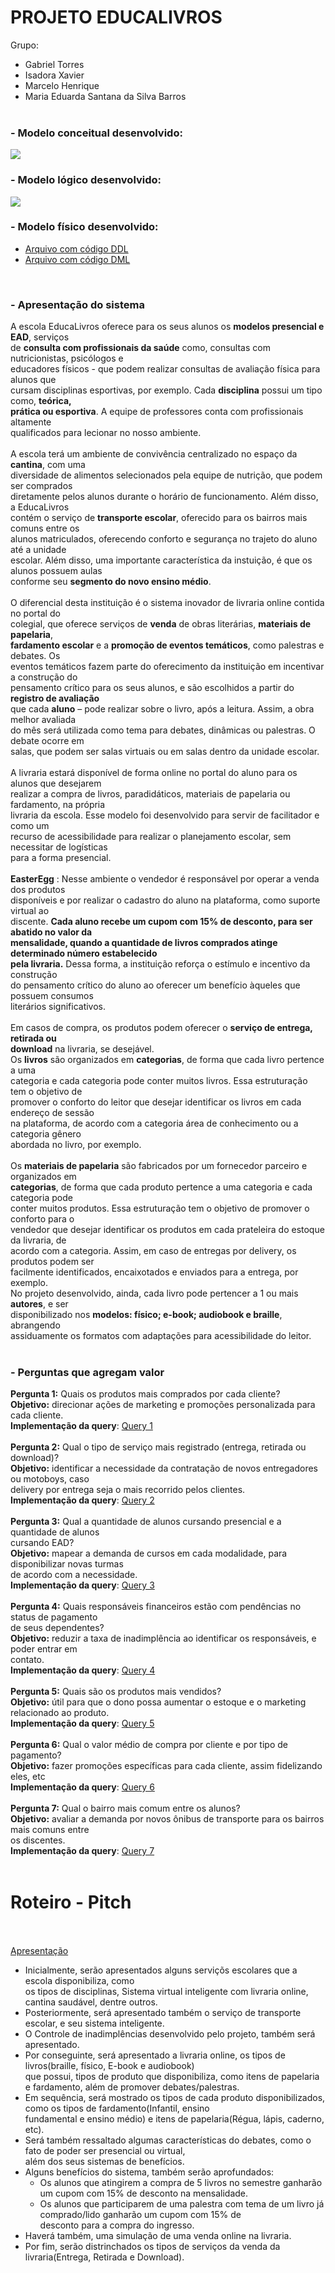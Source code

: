 # PROJETO EDUCALIVROS

Grupo: 
- Gabriel Torres
- Isadora Xavier
- Marcelo Henrique
- Maria Eduarda Santana da Silva Barros
<br/><br/>

### - Modelo conceitual desenvolvido:
<img src = "https://github.com/isadoravrx/proj2_banco_de_dados/blob/main/screenshots/img_projeto_conceitual.png">

### - Modelo lógico desenvolvido:
<img src = "https://github.com/isadoravrx/proj2_banco_de_dados/blob/main/screenshots/img_projeto_logico.png">

### - Modelo físico desenvolvido: 
  - <a href = "https://github.com/isadoravrx/proj2_banco_de_dados/blob/main/projeto/projeto_fisico.sql">Arquivo com código DDL</a>
  - <a href = "https://github.com/isadoravrx/proj2_banco_de_dados/blob/main/projeto/script.sql">Arquivo com código DML</a>
<br/>

### - Apresentação do sistema

A escola EducaLivros oferece para os seus alunos os **modelos presencial e EAD**, serviços<br/>
de **consulta com profissionais da saúde** como, consultas com nutricionistas, psicólogos e<br/>
educadores físicos - que podem realizar consultas de avaliação física para alunos que<br/>
cursam disciplinas esportivas, por exemplo. Cada **disciplina** possui um tipo como, **teórica,<br/>
prática ou esportiva**. A equipe de professores conta com profissionais altamente<br/>
qualificados para lecionar no nosso ambiente.<br/><br/>
A escola terá um ambiente de convivência centralizado no espaço da **cantina**, com uma<br/>
diversidade de alimentos selecionados pela equipe de nutrição, que podem ser comprados<br/>
diretamente pelos alunos durante o horário de funcionamento. Além disso, a EducaLivros<br/>
contém o serviço de **transporte escolar**, oferecido para os bairros mais comuns entre os<br/>
alunos matriculados, oferecendo conforto e segurança no trajeto do aluno até a unidade<br/>
escolar. Além disso, uma importante característica da instuição, é que os alunos possuem aulas<br/>
conforme seu **segmento do novo ensino médio**.<br/><br/>
O diferencial desta instituição é o sistema inovador de livraria online contida no portal do<br/>
colegial, que oferece serviços de **venda** de obras literárias, **materiais de papelaria**,<br/>
**fardamento escolar** e a **promoção de eventos temáticos**, como palestras e debates. Os<br/>
eventos temáticos fazem parte do oferecimento da instituição em incentivar a construção do<br/>
pensamento crítico para os seus alunos, e são escolhidos a partir do **registro de avaliação**<br/>
que cada **aluno** – pode realizar sobre o livro, após a leitura. Assim, a obra melhor avaliada<br/>
do mês será utilizada como tema para debates, dinâmicas ou palestras. O debate ocorre em<br/>
salas, que podem ser salas virtuais ou em salas dentro da unidade escolar.<br/><br/>
A livraria estará disponível de forma online no portal do aluno para os alunos que desejarem<br/>
realizar a compra de livros, paradidáticos, materiais de papelaria ou fardamento, na própria<br/>
livraria da escola. Esse modelo foi desenvolvido para servir de facilitador e como um<br/>
recurso de acessibilidade para realizar o planejamento escolar, sem necessitar de logísticas<br/>
para a forma presencial.<br/><br/>
**EasterEgg** : Nesse ambiente o vendedor é responsável por operar a venda dos produtos<br/>
 disponíveis e por realizar o cadastro do aluno na plataforma, como suporte virtual ao <br/>
discente. **Cada aluno recebe um cupom com 15% de desconto, para ser abatido no valor da<br/>
mensalidade, quando a quantidade de livros comprados atinge determinado número estabelecido<br/>
pela livraria.** Dessa forma, a instituição reforça o estímulo e incentivo da construção<br/>
do pensamento crítico do aluno ao oferecer um benefício àqueles que possuem consumos<br/>
 literários significativos.<br/><br/>
Em casos de compra, os produtos podem oferecer o **serviço de entrega, retirada ou** <br/>
**download** na livraria, se desejável.<br/>
Os **livros** são organizados em **categorias**, de forma que cada livro pertence a uma<br/>
categoria e cada categoria pode conter muitos livros. Essa estruturação tem o objetivo de<br/>
promover o conforto do leitor que desejar identificar os livros em cada endereço de sessão<br/>
na plataforma, de acordo com a categoria área de conhecimento ou a categoria gênero<br/>
abordada no livro, por exemplo.<br/><br/>
Os **materiais de papelaria** são fabricados por um fornecedor parceiro e organizados em<br/>
**categorias**, de forma que cada produto pertence a uma categoria e cada categoria pode<br/>
conter muitos produtos. Essa estruturação tem o objetivo de promover o conforto para o<br/>
vendedor que desejar identificar os produtos em cada prateleira do estoque da livraria, de<br/>
acordo com a categoria. Assim, em caso de entregas por delivery, os produtos podem ser<br/>
facilmente identificados, encaixotados e enviados para a entrega, por exemplo.<br/>
No projeto desenvolvido, ainda, cada livro pode pertencer a 1 ou mais **autores**, e ser<br/>
disponibilizado nos **modelos: físico; e-book; audiobook e braille**, abrangendo<br/>
assiduamente os formatos com adaptações para acessibilidade do leitor.<br/><br/>

### - Perguntas que agregam valor

**Pergunta 1:** Quais os produtos mais comprados por cada cliente?<br/>
**Objetivo:** direcionar ações de marketing e promoções personalizada para cada cliente.<br/>
**Implementação da query**: <a href = "https://github.com/isadoravrx/proj2_banco_de_dados/blob/main/perguntas/pergunta1.sql">Query 1</a><br/><br/>
**Pergunta 2:** Qual o tipo de serviço mais registrado (entrega, retirada ou download)?<br/>
**Objetivo:** identificar a necessidade da contratação de novos entregadores ou motoboys, caso <br/>
delivery por entrega seja o mais recorrido pelos clientes.<br/>
**Implementação da query**: <a href = "https://github.com/isadoravrx/proj2_banco_de_dados/blob/main/perguntas/pergunta2.sql">Query 2</a><br/><br/>
**Pergunta 3:** Qual a quantidade de alunos cursando presencial e a quantidade de alunos<br/>
cursando EAD?<br/>
**Objetivo:** mapear a demanda de cursos em cada modalidade, para disponibilizar novas turmas<br/>
de acordo com a necessidade.<br/>
**Implementação da query**: <a href = "https://github.com/isadoravrx/proj2_banco_de_dados/blob/main/perguntas/pergunta3.sql">Query 3</a><br/><br/>
**Pergunta 4:** Quais responsáveis financeiros estão com pendências no status de pagamento<br/>
de seus dependentes?<br/>
**Objetivo:** reduzir a taxa de inadimplência ao identificar os responsáveis, e poder entrar em<br/>
contato.<br/>
**Implementação da query**: <a href = "https://github.com/isadoravrx/proj2_banco_de_dados/blob/main/perguntas/pergunta4.sql">Query 4</a><br/><br/>
**Pergunta 5:** Quais são os produtos mais vendidos?<br/>
**Objetivo:** útil para que o dono possa aumentar o estoque e o marketing relacionado ao produto.<br/>
**Implementação da query**: <a href = "https://github.com/isadoravrx/proj2_banco_de_dados/blob/main/perguntas/pergunta5.sql">Query 5</a><br/><br/>
**Pergunta 6:** Qual o valor médio de compra por cliente e por tipo de pagamento?<br/>
**Objetivo:** fazer promoções específicas para cada cliente, assim fidelizando eles, etc<br/>
**Implementação da query**: <a href = "https://github.com/isadoravrx/proj2_banco_de_dados/blob/main/perguntas/pergunta6.sql">Query 6</a><br/><br/>
**Pergunta 7:** Qual o bairro mais comum entre os alunos?<br/>
**Objetivo:** avaliar a demanda por novos ônibus de transporte para os bairros mais comuns entre<br/>
os discentes.<br/>
**Implementação da query**: <a href = "https://github.com/isadoravrx/proj2_banco_de_dados/blob/main/perguntas/pergunta7.sql">Query 7</a><br/><br/>

# Roteiro - Pitch 
<br/><br/>
<a href = "https://github.com/isadoravrx/proj2_banco_de_dados/blob/main/slide/educalivros.pdf">Apresentação</a> 
- Inicialmente, serão apresentados alguns serviçõs escolares que a escola disponibiliza, como <br/>
os tipos de disciplinas, Sistema virtual inteligente com livraria online, cantina saudável, dentre outros. <br/>
- Posteriormente, será apresentado também o serviço de transporte escolar, e seu sistema inteligente. <br/>
- O Controle de inadimplências desenvolvido pelo projeto, também será apresentado. <br/>
- Por conseguinte, será apresentado a livraria online, os tipos de livros(braille, físico, E-book e audiobook)<br/>
que possui, tipos de produto que disponibiliza, como itens de papelaria e fardamento, além de promover debates/palestras.<br/>
- Em sequência, será mostrado os tipos de cada produto disponibilizados, como os tipos de fardamento(Infantil, ensino<br/>
fundamental e ensino médio) e itens de papelaria(Régua, lápis, caderno, etc).
- Será também ressaltado algumas características do debates, como o fato de poder ser presencial ou virtual,<br/>
além dos seus sistemas de benefícios.
- Alguns benefícios do sistema, também serão aprofundados:
  - Os alunos que atingirem a compra de 5 livros no semestre ganharão um cupom com 15% de desconto na mensalidade.<br/>
  - Os alunos que participarem de uma palestra com tema de um livro já comprado/lido ganharão um cupom com 15% de<br/>
  desconto para a compra do ingresso.<br/>
- Haverá também, uma simulação de uma venda online na livraria.<br/>
- Por fim, serão distrinchados os tipos de serviços da venda da livraria(Entrega, Retirada e Download).
  
